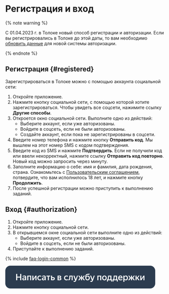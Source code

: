 # Регистрация и вход

{% note warning %}

С 01.04.2023 г. в Толоке новый способ регистрации и авторизации. Если вы регистрировались в Толоке до этой даты, то вам необходимо [обновить данные](new-authorization.md) для новой системы авторизации.

{% endnote %}

## Регистрация {#registered}

Зарегистрироваться в Толоке можно с помощью аккаунта социальной сети:

1. Откройте приложение.
2. Нажмите кнопку социальной сети, с помощью которой хотите зарегистрироваться. Чтобы увидеть все соцсети, нажимите ссылку **Другие способы**.
3. Откроется окно социальной сети. Выполните одно из действий:
   - Выберите аккаунт, если уже авторизованы.
   - Войдите в соцсеть, если не были авторизованы.
   - Создайте аккаунт, если пока не зарегистрированы в соцсети.
4. Введите номер телефона и нажмите кнопку **Отправить код**. Мы вышлем на этот номер SMS с кодом подтверждения.
5. Введите код из SMS и нажмите **Подтвердить**. Если не получили код или ввели некорректный, нажмите ссылку **Отправить код повторно**. Новый код можно запросить через минуту.
6. Заполните информацию о себе: имя и фамилия, дата рождения, страна. Ознакомьтесь с [Пользовательским соглашением](https://yandex.ru/legal/toloka_useragreement/), потвердите, что вам исполнилось 18 лет, и нажмите кнопку **Продолжить**.
7. После успешной регистрации можно приступить к выполнению заданий.

## Вход {#authorization}

1. Откройте приложение.
2. Нажмите кнопку социальной сети.
3. В открывшемся окне социальной сети выполните одно из действий:
   - Выберите аккаунт, если уже авторизованы.
   - Войдите в соцсеть, если не были авторизованы.
4. Приступайте к выполнению заданий.

{% include [faq-login-common](_includes/register/id-faq/login-common.md) %}

[![](assets/buttons/contact-support.svg)](troubleshooting/troubleshooting.md#registration)

